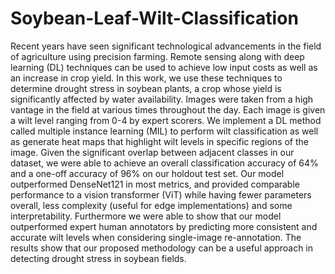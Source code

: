 # Soybean-Leaf-Wilt-Classification
Recent years have seen significant technological advancements in the field of agriculture using precision farming. Remote sensing along with deep learning (DL) techniques can be used to achieve low input costs as well as an increase in crop yield. In this work, we use these techniques to determine drought stress in soybean plants, a crop whose yield is significantly affected by water availability. Images were taken from a high vantage in the field at various times throughout the day. Each image is given a wilt level ranging from 0-4 by expert scorers. We implement a DL method called multiple instance learning (MIL) to perform wilt classification as well as generate heat maps that highlight wilt levels in specific regions of the image. Given the significant overlap between adjacent classes in our dataset, we were able to achieve an overall classification accuracy of 64\% and a one-off accuracy of 96\% on our holdout test set. Our model outperformed DenseNet121 in most metrics, and provided comparable performance to a vision transformer (ViT) while having fewer parameters overall, less complexity (useful for edge implementations) and some interpretability. Furthermore we were able to show that our model outperformed expert human annotators by predicting more consistent and accurate wilt levels when considering single-image re-annotation. The results show that our proposed methodology can be a useful approach in detecting drought stress in soybean fields.
